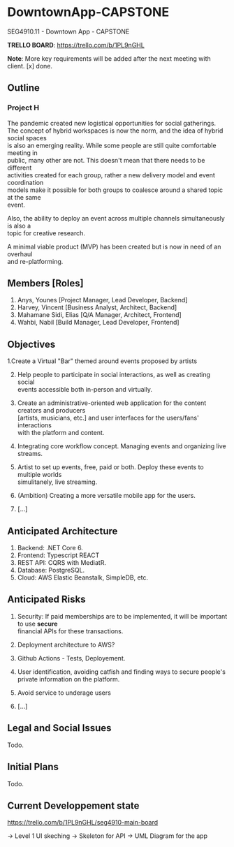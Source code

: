 # DowntownApp-CAPSTONE

SEG4910.11 - Downtown App - CAPSTONE

**TRELLO BOARD**: https://trello.com/b/1PL9nGHL

**Note**: More key requirements will be added after the next meeting with client. [x] done.

## Outline

### Project H

The pandemic created new logistical opportunities for social gatherings.  
The concept of hybrid workspaces is now the norm, and the idea of hybrid social spaces  
is also an emerging reality. While some people are still quite comfortable meeting in  
public, many other are not. This doesn't mean that there needs to be different  
activities created for each group, rather a new delivery model and event coordination  
models make it possible for both groups to coalesce around a shared topic at the same  
event.

Also, the ability to deploy an event across multiple channels simultaneously is also a  
topic for creative research.

A minimal viable product (MVP) has been created but is now in need of an overhaul  
and re-platforming.


## Members [Roles]

1. Anys, Younes [Project Manager, Lead Developer, Backend]
2. Harvey, Vincent [Business Analyst, Architect, Backend]
3. Mahamane Sidi, Elias [Q/A Manager, Architect, Frontend]
4. Wahbi, Nabil [Build Manager, Lead Developer, Frontend]

## Objectives

1.Create a Virtual "Bar" themed around events proposed by artists

2. Help people to participate in social interactions, as well as creating social  
events accessible both in-person and virtually.

3. Create an administrative-oriented web application for the content creators and producers  
[artists, musicians, etc.] and user interfaces for the users/fans' interactions  
with the platform and content.

5. Integrating core workflow concept. Managing events and organizing live streams.

6. Artist to set up events, free, paid or both. Deploy these events to multiple worlds  
simulitanely, live streaming.

7. (Ambition) Creating a more versatile mobile app for the users.

8. [...]

## Anticipated Architecture

1. Backend:		.NET Core 6.
2. Frontend:	Typescript REACT
3. REST API:	CQRS with MediatR.
4. Database:	PostgreSQL.
5. Cloud:     AWS Elastic Beanstalk, SimpleDB, etc.

## Anticipated Risks

1. Security: If paid memberships are to be implemented, it will be important to use **secure**  
financial APIs for these transactions.

2. Deployment architecture to AWS?

3. Github Actions - Tests, Deployement.

4. User identification, avoiding catfish and finding ways to secure people's private information on the platform.

5. Avoid service to underage users

6. [...]

## Legal and Social Issues

Todo.

## Initial Plans

Todo.


## Current Developpement state 

https://trello.com/b/1PL9nGHL/seg4910-main-board

-> Level 1 UI skeching
-> Skeleton for API
-> UML Diagram for the app
